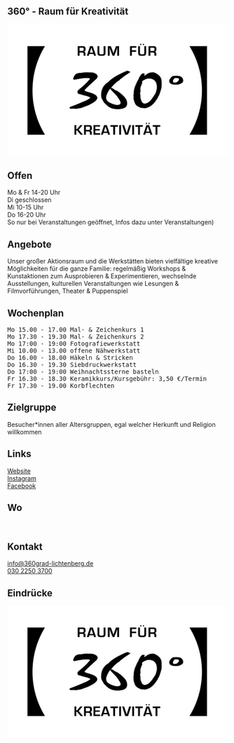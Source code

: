 ## 360° - Raum für Kreativität
<img id="topmedia" src="/Freizeit/Images/360Grad/logo.jpg" />

## Offen
Mo & Fr 14-20 Uhr<br>
Di geschlossen<br>
Mi 10-15 Uhr<br>
Do 16-20 Uhr<br>
So nur bei Veranstaltungen geöffnet, Infos dazu unter Veranstaltungen) <br>

## Angebote
Unser großer Aktionsraum und die Werkstätten bieten vielfältige kreative Möglichkeiten für die ganze Familie: regelmäßig Workshops & Kunstaktionen zum Ausprobieren & Experimentieren, wechselnde Ausstellungen, kulturellen Veranstaltungen wie Lesungen & Filmvorführungen, Theater & Puppenspiel

## Wochenplan
<pre id="weeklyschedule">
Mo 15.00 - 17.00 Mal- & Zeichenkurs 1
Mo 17.30 - 19.30 Mal- & Zeichenkurs 2
Mo 17:00 - 19:00 Fotografiewerkstatt
Mi 10.00 - 13.00 offene Nähwerkstatt
Do 16.00 - 18.00 Häkeln & Stricken 
Do 16.30 - 19.30 Siebdruckwerkstatt
Do 17:00 - 19:00 Weihnachtssterne basteln
Fr 16.30 - 18.30 Keramikkurs/Kursgebühr: 3,50 €/Termin
Fr 17.30 - 19.00 Korbflechten
</pre>

## Zielgruppe
Besucher*innen aller Altersgruppen, egal welcher Herkunft und Religion willkommen

## Links
<a class="external_link" href="http://360grad-lichtenberg.de/">Website</a><br>
<a class="external_link" href="https://www.instagram.com/360grad_lichtenberg/">Instagram</a><br>
<a class="external_link" href="https://www.facebook.com/360Grad.Lichtenberg/">Facebook</a><br>

## Wo
<div id="gmap"></div>
<script>window.onload = showMap(' Prerower Platz 10, 13051, Berlin-Hohenschönhausen, 0, 'gmap_mini')</script><br>

## Kontakt
[info@360grad-lichtenberg.de](info@360grad-lichtenberg.de)<br>
<a href="tel:+493022503700 ">030 2250 3700 </a>

## Eindrücke
<div class="mediacontainer">
  <img src="Images/360Grad/logo.jpg " />
</div>
